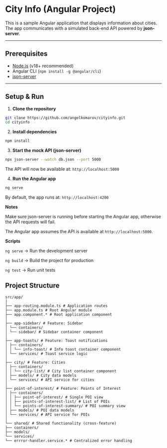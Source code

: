 # City Info (Angular Project)

This is a sample Angular application that displays information about cities.  
The app communicates with a simulated back-end API powered by **json-server**.

---

## Prerequisites
- [Node.js](https://nodejs.org/) (v18+ recommended)
- Angular CLI (`npm install -g @angular/cli`)
- [json-server](https://github.com/typicode/json-server)

---

## Setup & Run

1. **Clone the repository**
  ```bash
  git clone https://github.com/angelkomarov/cityinfo.git
  cd cityinfo
  ```
2. **Install dependencies**
  ```bash
  npm install
  ```
3. **Start the mock API (json-server)**
  ```bash
  npx json-server --watch db.json --port 5000
  ```
The API will now be available at:
`http://localhost:5000`

4. **Run the Angular app**
```bash
ng serve
```

By default, the app runs at:
`http://localhost:4200`

**Notes**

Make sure json-server is running before starting the Angular app, otherwise the API requests will fail.

The Angular app assumes the API is available at `http://localhost:5000`.

**Scripts**

`ng serve` → Run the development server

`ng build` → Build the project for production

`ng test` → Run unit tests

## Project Structure
```
src/app/
│
├── app-routing.module.ts # Application routes
├── app.module.ts # Root Angular module
├── app.component.* # Root application component
│
├── app-sidebar/ # Feature: Sidebar
│ └── containers/
│ └── sidebar/ # Sidebar container component
│
├── app-toasts/ # Feature: Toast notifications
│ ├── containers/
│ │ └── info-toast/ # Info toast container component
│ └── services/ # Toast service logic
│
├── city/ # Feature: Cities
│ ├── containers/
│ │ └── city-list/ # City list container component
│ ├── models/ # City data models
│ └── services/ # API service for cities
│
├── point-of-interest/ # Feature: Points of Interest
│ ├── containers/
│ │ ├── point-of-interest/ # Single POI view
│ │ ├── points-of-interest-list/ # List of POIs
│ │ └── points-of-interest-summary/ # POI summary view
│ ├── models/ # POI data models
│ └── services/ # API service for POIs
│
└── shared/ # Shared functionality (cross-feature)
├── containers/
├── models/
└── services/
└── errror-handler.service.* # Centralized error handling
```
